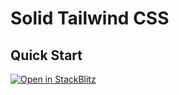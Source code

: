# Solid Tailwind CSS

## Quick Start

[![Open in StackBlitz](https://developer.stackblitz.com/img/open_in_stackblitz.svg)](https://stackblitz.com/github/flamrdevs/klass/tree/main/examples/solid-tailwindcss)
